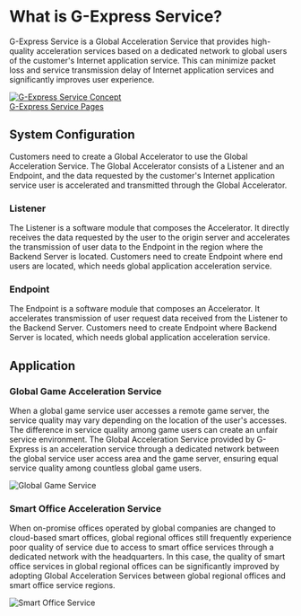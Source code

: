 # What is G-Express Service?

G-Express Service is a Global Acceleration Service that provides high-quality acceleration services based on a dedicated network to global users of the customer's Internet application service. This can minimize packet loss and service transmission delay of Internet application services and significantly improves user experience.

[![G-Express Service Concept](https://gexpressman.github.io/images/Intro_gex_concept.png)](https://gexpress.solbox.com)<br>
[G-Express Service Pages](https://gexpress.solbox.com)

## System Configuration
Customers need to create a Global Accelerator to use the Global Acceleration Service. The Global Accelerator consists of a Listener and an Endpoint, and the data requested by the customer's Internet application service user is accelerated and transmitted through the Global Accelerator.  

### Listener
The Listener is a software module that composes the Accelerator. It directly receives the data requested by the user to the origin server and accelerates the transmission of user data to the Endpoint in the region where the Backend Server is located. Customers need to create Endpoint where end users are located, which needs global application acceleration service. 

### Endpoint
The Endpoint is a software module that composes an Accelerator. It accelerates transmission of user request data received from the Listener to the Backend Server. Customers need to create Endpoint where Backend Server is located, which needs global application acceleration service.

## Application
### Global Game Acceleration Service
When a global game service user accesses a remote game server, the service quality may vary depending on the location of the user's accesses. The difference in service quality among game users can create an unfair service environment. The Global Acceleration Service provided by G-Express is an acceleration service through a dedicated network between the global service user access area and the game server, ensuring equal service quality among countless global game users. 

![Global Game Service](https://gexpressman.github.io/images/Intro_usage_gameservice.png)

### Smart Office Acceleration Service
When on-promise offices operated by global companies are changed to cloud-based smart offices, global regional offices still frequently experience poor quality of service due to access to smart office services through a dedicated network with the headquarters. In this case, the quality of smart office services in global regional offices can be significantly improved by adopting Global Acceleration Services between global regional offices and smart office service regions. 

![Smart Office Service](https://gexpressman.github.io/images/Intro_usage_smartoffice.png)

